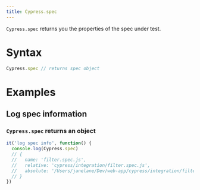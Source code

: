```yaml
---
title: Cypress.spec
---
```


`Cypress.spec` returns you the properties of the spec under test.

# Syntax

```javascript
Cypress.spec // returns spec object
```

# Examples

## Log spec information

### `Cypress.spec` returns an object

```js
it('log spec info', function() {
  console.log(Cypress.spec)
  // {
  //   name: 'filter.spec.js',
  //   relative: 'cypress/integration/filter.spec.js',
  //   absolute: '/Users/janelane/Dev/web-app/cypress/integration/filter.spec.js',
  // }
})
```
